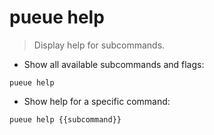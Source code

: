 # pueue help

> Display help for subcommands.

- Show all available subcommands and flags:

`pueue help`

- Show help for a specific command:

`pueue help {{subcommand}}`
